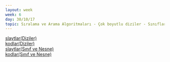 ```yaml
---
layout: week
week: 6
day: 30/10/17
topic: Sıralama ve Arama Algoritmaları - Çok boyutlu diziler - Sınıflar ve Nesneler
---
```

[slaytlar(Diziler)](../files/bbs515-oop/lecture6/NYP-Ders6-arrays.pdf)  
[kodlar(Diziler)](../files/bbs515-oop/lecture6/Ders6-diziler-kodlar.zip)  
[slaytlar(Sınıf ve Nesne)](../files/bbs515-oop/lecture6/NYP-Ders6-objects.pdf)  
[kodlar(Sınıf ve Nesne)](../files/bbs515-oop/lecture6/Ders6-nesneler-kodlar.zip)  